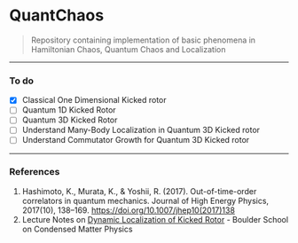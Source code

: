 # QuantChaos

> Repository containing implementation of basic phenomena in Hamiltonian Chaos, Quantum Chaos and Localization
   
---
    
### To do 

- [x] Classical One Dimensional Kicked rotor
- [ ] Quantum 1D Kicked Rotor
- [ ] Quantum 3D Kicked Rotor
- [ ] Understand Many-Body Localization in Quantum 3D Kicked rotor
- [ ] Understand Commutator Growth for Quantum 3D Kicked rotor

---

### References

1. Hashimoto, K., Murata, K., & Yoshii, R. (2017). Out-of-time-order correlators in quantum mechanics. Journal of High Energy Physics, 2017(10), 138–169. https://doi.org/10.1007/jhep10(2017)138
2. Lecture Notes on [Dynamic Localization of Kicked Rotor](https://boulderschool.yale.edu/sites/default/files/files/Delande-kicked_rotor_lectures_1_and_2.pdf) - Boulder School on Condensed Matter Physics


